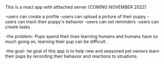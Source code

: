 This is a react app with atttached server
(COMING NOVEMBER 2022)

-users can create a profile
-users can upload a picture of their puppy
-users can track their puppy's behavior
-users can set reminders 
-users can create tasks

-the problem-
Pups spend their lives learning humans and humans have so much going on, learning their pup can be difficult.


-the goal-
he goal of this app is to help new and seasoned pet owners learn their pups by recording their behavior and reactions to situations.